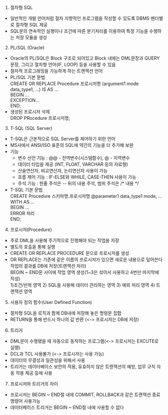 1. 절차형 SQL
  - 일반적인 개발 언어처럼 절차 지향적인 프로그램을 작성할 수 있도록 DBMS 벤더별로 절차형 SQL 제공
  - SQL문의 연속적인 실행이나 조건에 따른 분기처리를 이용하여 특정 기능을 수행하는 저장 모듈을 생성

2. PL/SQL (Oracle)
  - Oracle의 PL/SQL은 Block 구조로 되어있고 Block 내에는 DML문장과 QUERY문장, 그리고 절차형 언어(IF, LOOP) 등을 사용할 수 있음
  - 절차적 프로그래밍을 가능하게 하는 트랜잭션 언어
  - PL/SQL 기본 문법<br>
    CREATE OR REPLACE Procedure 프로시저명 (argument1 mode data_type1, ...) IS AS ...<br>
    BEGIN ...<br>
    EXCEPTION...<br>
    END;
  - 생성된 프로시저 삭제<br>
    DROP PRocedure 프로시저명;

3. T-SQL (SQL Server)
  - T-SQL은 근본적으로 SQL Server를 제어하기 위한 언어
  - MS사에서 ANSI/ISO 표준의 SQL에 약간의 기능을 더 추가해 보완
  - 기능
    - 변수 선언 기능 : @@ - 전역변수(시스템함수), @ - 지역변수
    - 데이터 타입을 제공 (INT, FLOAT, VARCHAR 등의 자료형)
    - 산술연산자, 비교연산자, 논리연산자 사용이 가능
    - 흐름 제어 기능 : IF-ELSE와 WHILE, CASE-THEN 사용이 가능
    - 주석 기능 : 한줄 주석은 -- 뒤의 내용 주석, 범위 주석은 /* 내용 */
  - T-SQL 기본 문법<br>
    CREATE Procedure 스키마명.프로시저명 @parameter1 data_type1 mode, ...<br>
    WITH AS ...<br>
    BEGIN ...<br>
    ERROR 처리<br>
    END;

4. 프로시저(Procedure)
  - 주로 DML을 사용해 주기적으로 진행해야 되는 작업을 저장
  - 별도의 호출을 통해 실행
  - CREATE OR REPLACE PROCEDURE 문으로 프로시저를 생성
  - OR REPLACE는 기존에 같은 이름의 프로시저가 있으면 새로운 내용으로 덮어쓴다<br>
    작업의 결과를 DB에 저장(트랜잭션 처리)<br>
    BEGIN ~ END문 사이에 작업 영역 생성(1~3은 섞어서 사용하고 4번만 마지막에 작성)<br>
    1)조건/반복 영역 2) SQL을 사용해 데이터 관리하는 영역 3) 예외 처리 영역 4) 트랜잭션 영역

5. 사용자 정의 함수(User Defined Function)
  - 절차형 SQL을 로직과 함께 DB내에 저장해 놓은 명령문 집합
  - RETURN을 통해 반드시 하나의 값 반환 (<-> 프로시저는 DB에 저장)

6. 트리거
  - DML문이 수행됐을 때 자동으로 동작하는 프로그램(<-> 프로시저는 EXCUTE로 실행)
  - DCL과 TCL 사용불가 (<-> 프로시저는 사용 가능)
  - 데이터의 무결성과 일관성을 위해서 사용
  - 트리거는 데이터베이스 보안의 적용, 유효하지 않은 트랜잭션의 예방, 업무 규칙 자동 적용 제공 등에 사용

7. 프로시저와 트리거의 차이
  - 프로시저는 BEGIN ~ END절 내에 COMMIT, ROLLBACK과 같은 트랜잭션 종료 명령어 사용가능
  - 데이터베이스 트리거는 BEGIN ~ END절 내에 사용할 수 없다